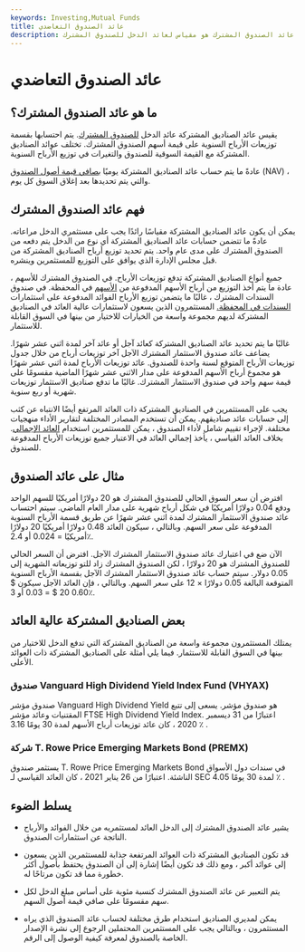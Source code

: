 ```yaml
---
keywords: Investing,Mutual Funds
title: عائد الصندوق التعاضدي
description: عائد الصندوق المشترك هو مقياس لعائد الدخل للصندوق المشترك.
---
```


# عائد الصندوق التعاضدي
## ما هو عائد الصندوق المشترك؟

يقيس عائد الصناديق المشتركة عائد الدخل [للصندوق المشترك](/mutualfund). يتم احتسابها بقسمة توزيعات الأرباح السنوية على قيمة أسهم الصندوق المشترك. تختلف عوائد الصناديق المشتركة مع القيمة السوقية للصندوق والتغيرات في توزيع الأرباح السنوية.

عادةً ما يتم حساب عائد الصناديق المشتركة يوميًا [بصافي قيمة أصول الصندوق](/nav) (NAV) ، والتي يتم تحديدها بعد إغلاق السوق كل يوم.

## فهم عائد الصندوق المشترك

يمكن أن يكون عائد الصناديق المشتركة مقياسًا رائدًا يجب على مستثمري الدخل مراعاته. عادةً ما تتضمن حسابات عائد الصناديق المشتركة أي نوع من الدخل يتم دفعه من الصندوق المشترك على مدى عام واحد. يتم تحديد توزيع أرباح الصناديق المشتركة من قبل مجلس الإدارة الذي يوافق على التوزيع للمستثمرين وينشره.

جميع أنواع الصناديق المشتركة تدفع توزيعات الأرباح. في الصندوق المشترك للأسهم ، عادة ما يتم أخذ التوزيع من أرباح الأسهم المدفوعة من [الأسهم](/stock) في المحفظة. في صندوق السندات المشترك ، غالبًا ما يتضمن توزيع الأرباح الفوائد المدفوعة على استثمارات [السندات في المحفظة.](/bond) المستثمرون الذين يسعون لاستثمارات عالية العائد في الصناديق المشتركة لديهم مجموعة واسعة من الخيارات للاختيار من بينها في السوق القابلة للاستثمار.

غالبًا ما يتم تحديد عائد الصناديق المشتركة كعائد آجل أو عائد آخر لمدة اثني عشر شهرًا. يضاعف عائد صندوق الاستثمار المشترك الآجل آخر توزيعات أرباح من خلال جدول توزيعات الأرباح المتوقع لسنة واحدة للصندوق. عائد توزيعات الأرباح لمدة اثني عشر شهرًا هو مجموع أرباح الأسهم المدفوعة على مدار الاثني عشر شهرًا الماضية مقسومًا على قيمة سهم واحد في صندوق الاستثمار المشترك. غالبًا ما تدفع صناديق الاستثمار توزيعات شهرية أو ربع سنوية.

يجب على المستثمرين في الصناديق المشتركة ذات العائد المرتفع أيضًا الانتباه عن كثب إلى حسابات عائد صناديقهم. يمكن أن تستخدم المصادر المختلفة لتقارير الأداء منهجيات مختلفة. لإجراء تقييم شامل لأداء الصندوق ، يمكن للمستثمرين استخدام [العائد الإجمالي](/totalreturn). بخلاف العائد القياسي ، يأخذ إجمالي العائد في الاعتبار جميع توزيعات الأرباح المدفوعة للصندوق.

## مثال على عائد الصندوق

افترض أن سعر السوق الحالي للصندوق المشترك هو 20 دولارًا أمريكيًا للسهم الواحد ودفع 0.04 دولارًا أمريكيًا في شكل أرباح شهرية على مدار العام الماضي. سيتم احتساب عائد صندوق الاستثمار المشترك لمدة اثني عشر شهرًا عن طريق قسمة الأرباح السنوية المدفوعة على سعر السهم. وبالتالي ، سيكون العائد 0.48 دولارًا أمريكيًا 20 دولارًا أمريكيًا = 0.024 أو 2.4٪.

الآن ضع في اعتبارك عائد صندوق الاستثمار المشترك الآجل. افترض أن السعر الحالي للصندوق المشترك هو 20 دولارًا ، لكن الصندوق المشترك زاد للتو توزيعاته الشهرية إلى 0.05 دولار. سيتم حساب عائد صندوق الاستثمار المشترك الآجل بقسمة الأرباح السنوية المتوقعة البالغة 0.05 دولارًا × 12 على سعر السهم. وبالتالي ، فإن العائد الآجل سيكون $ 0.60 20 $ = 0.03 أو 3٪.

## بعض الصناديق المشتركة عالية العائد

يمتلك المستثمرون مجموعة واسعة من الصناديق المشتركة التي تدفع الدخل للاختيار من بينها في السوق القابلة للاستثمار. فيما يلي أمثلة على الصناديق المشتركة ذات العوائد الأعلى.

### صندوق Vanguard High Dividend Yield Index Fund (VHYAX)

صندوق مؤشر Vanguard High Dividend Yield هو صندوق مؤشر. يسعى إلى تتبع المقتنيات وعائد مؤشر FTSE High Dividend Yield Index. اعتبارًا من 31 ديسمبر 2020 ، كان عائد توزيعات أرباح الأسهم لمدة 30 يومًا 3.16 ٪ .

### شركة T. Rowe Price Emerging Markets Bond (PREMX)

يستثمر صندوق T. Rowe Price Emerging Markets Bond في سندات دول الأسواق الناشئة. اعتبارًا من 26 يناير 2021 ، كان العائد القياسي لـ SEC لمدة 30 يومًا 4.05 ٪ .

## يسلط الضوء

- يشير عائد الصندوق المشترك إلى الدخل العائد لمستثمريه من خلال الفوائد والأرباح الناتجة عن استثمارات الصندوق.

- قد تكون الصناديق المشتركة ذات العوائد المرتفعة جذابة للمستثمرين الذين يسعون إلى عوائد أكبر ، ومع ذلك قد تكون أيضًا إشارة إلى أن الصندوق يحتفظ بأصول أكثر خطورة مما قد تكون مرتاحًا له.

- يتم التعبير عن عائد الصندوق المشترك كنسبة مئوية على أساس مبلغ الدخل لكل سهم مقسومًا على صافي قيمة أصول السهم.

- يمكن لمديري الصناديق استخدام طرق مختلفة لحساب عائد الصندوق الذي يراه المستثمرون ، وبالتالي يجب على المستثمرين المحتملين الرجوع إلى نشرة الإصدار الخاصة بالصندوق لمعرفة كيفية الوصول إلى الرقم.

